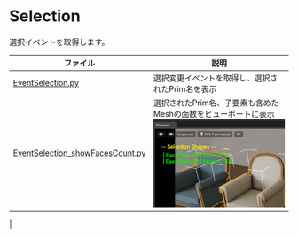 # Selection

選択イベントを取得します。       

|ファイル|説明|     
|---|---|     
|[EventSelection.py](./EventSelection.py)|選択変更イベントを取得し、選択されたPrim名を表示|     
|[EventSelection_showFacesCount.py](./EventSelection_showFacesCount.py)|選択されたPrim名、子要素も含めたMeshの面数をビューポートに表示<br>![EventSelection_showFacesCount.jpg](./images/EventSelection_showFacesCount.jpg)
|     

